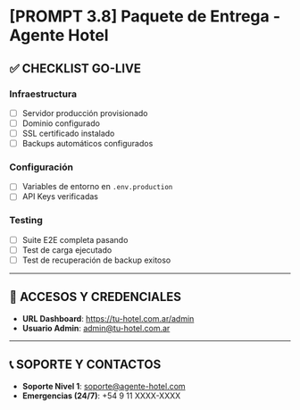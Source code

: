 # [PROMPT 3.8] Paquete de Entrega - Agente Hotel

## ✅ CHECKLIST GO-LIVE

### Infraestructura

- [ ] Servidor producción provisionado
- [ ] Dominio configurado
- [ ] SSL certificado instalado
- [ ] Backups automáticos configurados

### Configuración

- [ ] Variables de entorno en `.env.production`
- [ ] API Keys verificadas

### Testing

- [ ] Suite E2E completa pasando
- [ ] Test de carga ejecutado
- [ ] Test de recuperación de backup exitoso

---

## 🔑 ACCESOS Y CREDENCIALES

- **URL Dashboard**: https://tu-hotel.com.ar/admin
- **Usuario Admin**: admin@tu-hotel.com.ar

---

## 📞 SOPORTE Y CONTACTOS

- **Soporte Nivel 1**: soporte@agente-hotel.com
- **Emergencias (24/7)**: +54 9 11 XXXX-XXXX
